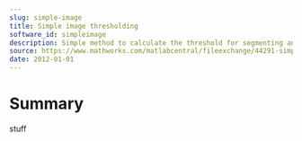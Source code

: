 ```yaml
---
slug: simple-image
title: Simple image thresholding
software_id: simpleimage
description: Simple method to calculate the threshold for segmenting an image
source: https://www.mathworks.com/matlabcentral/fileexchange/44291-simple-image-thresholding
date: 2012-01-01
---
```


# Summary

stuff
